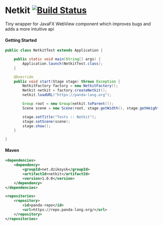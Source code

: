 # Netkit [![Build Status](https://travis-ci.org/dzikoysk/Netkit.svg?branch=master)](https://travis-ci.org/dzikoysk/Netkit)
Tiny wrapper for JavaFX WebView component which improves bugs and adds a more intuitive api

#### Getting Started
```java
public class NetkitTest extends Application {

    public static void main(String[] args) {
        Application.launch(NetkitTest.class);
    }

    @Override
    public void start(Stage stage) throws Exception {
        NetkitFactory factory = new NetkitFactory();
        Netkit netkit = factory.createNetkit();
        netkit.loadURL("https://panda-lang.org");

        Group root = new Group(netkit.toParent());
        Scene scene = new Scene(root, stage.getWidth(), stage.getHeight());

        stage.setTitle("Tests :: Netkit");
        stage.setScene(scene);
        stage.show();
    }

}
```

#### Maven
```xml
<dependencies>
    <dependency>
        <groupId>net.dzikoysk</groupId>
        <artifactId>netkit</artifactId>
        <version>1.0.0</version>
    </dependency>
</dependencies>

<repositories>
    <repository>
        <id>panda-repo</id>
        <url>https://repo.panda-lang.org/</url>
    </repository>
</repositories>
```
